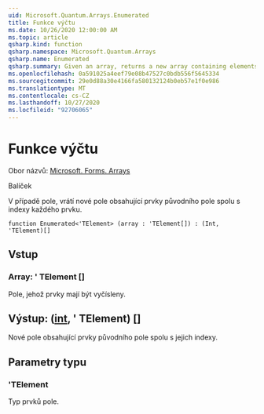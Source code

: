 ```yaml
---
uid: Microsoft.Quantum.Arrays.Enumerated
title: Funkce výčtu
ms.date: 10/26/2020 12:00:00 AM
ms.topic: article
qsharp.kind: function
qsharp.namespace: Microsoft.Quantum.Arrays
qsharp.name: Enumerated
qsharp.summary: Given an array, returns a new array containing elements of the original array along with the indices of each element.
ms.openlocfilehash: 0a591025a4eef79e08b47527c0bdb556f5645334
ms.sourcegitcommit: 29e0d88a30e4166fa580132124b0eb57e1f0e986
ms.translationtype: MT
ms.contentlocale: cs-CZ
ms.lasthandoff: 10/27/2020
ms.locfileid: "92706065"
---
```

# <a name="enumerated-function"></a>Funkce výčtu

Obor názvů: [Microsoft. Forms. Arrays](xref:Microsoft.Quantum.Arrays)

Balíček [](https://nuget.org/packages/)


V případě pole, vrátí nové pole obsahující prvky původního pole spolu s indexy každého prvku.

```qsharp
function Enumerated<'TElement> (array : 'TElement[]) : (Int, 'TElement)[]
```


## <a name="input"></a>Vstup

### <a name="array--telement"></a>Array: ' TElement []

Pole, jehož prvky mají být vyčísleny.



## <a name="output--inttelement"></a>Výstup: ([int](xref:microsoft.quantum.lang-ref.int), ' TElement) []

Nové pole obsahující prvky původního pole spolu s jejich indexy.

## <a name="type-parameters"></a>Parametry typu

### <a name="telement"></a>'TElement

Typ prvků pole.